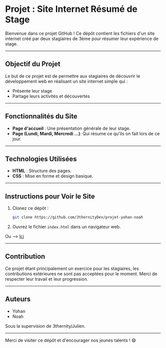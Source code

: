 # Projet : Site Internet Résumé de Stage

Bienvenue dans ce projet GitHub ! Ce dépôt contient les fichiers d'un site internet créé par deux stagiaires de 3ème pour résumer leur expérience de stage.

---

## Objectif du Projet
Le but de ce projet est de permettre aux stagiaires de découvrir le développement web en réalisant un site internet simple qui :

- Présente leur stage
- Partage leurs activités et découvertes

---

## Fonctionnalités du Site

- **Page d'accueil** : Une présentation générale de leur stage.
- **Page (Lundi, Mardi, Mercredi ...)**: Qui résume ce qu'ils on fait lors de ce jour.


---

## Technologies Utilisées

- **HTML** : Structure des pages.
- **CSS** : Mise en forme et design basique.

---

## Instructions pour Voir le Site

1. Clonez ce dépôt :
   ```bash
   git clone https://github.com/3thernityDev/projet-yohan-noah
   ```
2. Ouvrez le fichier `index.html` dans un navigateur web.

Ou --> [Ici](https://3thernitydev.github.io/projet-yohan-noah/)

---

## Contribution
Ce projet étant principalement un exercice pour les stagiaires, les contributions extérieures ne sont pas acceptées pour le moment. Merci de respecter leur travail et leur progression.

---

## Auteurs

- Yohan
- Noah 

Sous la supervision de 3thernity/Julien.

---

Merci de visiter ce dépôt et d'encourager nos jeunes talents ! 😄


